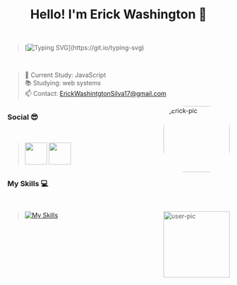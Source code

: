 # <h1 align="center">Hello! I'm Erick Washington 💚</h1>
<br>

  >[![Typing SVG](https://readme-typing-svg.demolab.com/?lines=Turn_Coffee_into_Code;)](https://git.io/typing-svg)
 
 <br>

> 🌱 Current Study: JavaScript <br>
> 📚 Studying: web systems <br>
> 📫 Contact: ErickWashintgtonSilva17@gmail.com
<div>
<img align="right" alt="Erick-pic" height="150" style="border-radius:50px;" src="https://yt3.ggpht.com/fKv9jFSFQAg6YYMiPlITnKHT_jq36QW_qafj8k8Dxir2cQZCbY9Hv94KtgczKL6pVv3MGqKaLKa4=s600-c-fcrop64=1,00000000ffffffff-nd-v1-rwa">
</div>

 ##
  
  ### Social 😎
  
  <br>
  
><div> 
 > <a href="https://www.youtube.com/channel/UCvdeiH5njMX5IVonIBUoakA" target="_blank"><img width="50px%" height="50px" src="https://cdn-icons-png.flaticon.com/512/3938/3938026.png" target="_blank"></a>
 > <a href="https://www.instagram.com/erickuser170/" target="_blank"><img width="50px%" height="50px" src="https://cdn-icons-png.flaticon.com/512/1409/1409946.png" target="_blank"></a>
 </div> 
  


##

 ### My Skills 💻
<br>

>[![My Skills](https://skillicons.dev/icons?i=js,html,css,godot,linux,vscode)](https://skillicons.dev)
><img align="right" alt="user-pic" height="150" src="https://yt3.ggpht.com/c9GXChs7nukmlxRjsaEbO69JAfjO8Xrpt46aLtW7DnEpnG0lE0a_nsQ96ScriNKnAQc_y7ngQgpq=s512-c-fcrop64=1,00000000ffffffff-nd-v1-rwa"> 

  
 ##

 

